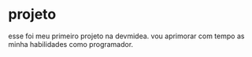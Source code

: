 # projeto
esse foi meu primeiro projeto na devmidea. vou aprimorar com tempo as minha habilidades como programador.
